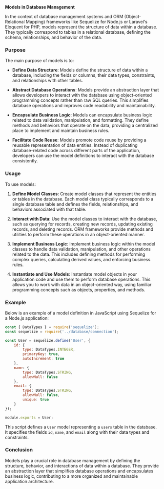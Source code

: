 **Models in Database Management**

In the context of database management systems and ORM (Object-Relational Mapping) frameworks like Sequelize for Node.js or Laravel's Eloquent for PHP, models represent the structure of data within a database. They typically correspond to tables in a relational database, defining the schema, relationships, and behavior of the data.

### Purpose

The main purpose of models is to:

- **Define Data Structure**: Models define the structure of data within a database, including the fields or columns, their data types, constraints, and relationships with other tables.

- **Abstract Database Operations**: Models provide an abstraction layer that allows developers to interact with the database using object-oriented programming concepts rather than raw SQL queries. This simplifies database operations and improves code readability and maintainability.

- **Encapsulate Business Logic**: Models can encapsulate business logic related to data validation, manipulation, and formatting. They define methods and behaviors that operate on the data, providing a centralized place to implement and maintain business rules.

- **Facilitate Code Reuse**: Models promote code reuse by providing a reusable representation of data entities. Instead of duplicating database-related code across different parts of the application, developers can use the model definitions to interact with the database consistently.

### Usage

To use models:

1. **Define Model Classes**: Create model classes that represent the entities or tables in the database. Each model class typically corresponds to a single database table and defines the fields, relationships, and behaviors associated with that table.

2. **Interact with Data**: Use the model classes to interact with the database, such as querying for records, creating new records, updating existing records, and deleting records. ORM frameworks provide methods and utilities to perform these operations in an object-oriented manner.

3. **Implement Business Logic**: Implement business logic within the model classes to handle data validation, manipulation, and other operations related to the data. This includes defining methods for performing complex queries, calculating derived values, and enforcing business rules.

4. **Instantiate and Use Models**: Instantiate model objects in your application code and use them to perform database operations. This allows you to work with data in an object-oriented way, using familiar programming concepts such as objects, properties, and methods.

### Example

Below is an example of a model definition in JavaScript using Sequelize for a Node.js application:

```javascript
const { DataTypes } = require('sequelize');
const sequelize = require('../database/connection');

const User = sequelize.define('User', {
    id: {
        type: DataTypes.INTEGER,
        primaryKey: true,
        autoIncrement: true
    },
    name: {
        type: DataTypes.STRING,
        allowNull: false
    },
    email: {
        type: DataTypes.STRING,
        allowNull: false,
        unique: true
    }
});

module.exports = User;
```

This script defines a `User` model representing a `users` table in the database. It specifies the fields `id`, `name`, and `email` along with their data types and constraints.

### Conclusion

Models play a crucial role in database management by defining the structure, behavior, and interactions of data within a database. They provide an abstraction layer that simplifies database operations and encapsulates business logic, contributing to a more organized and maintainable application architecture.